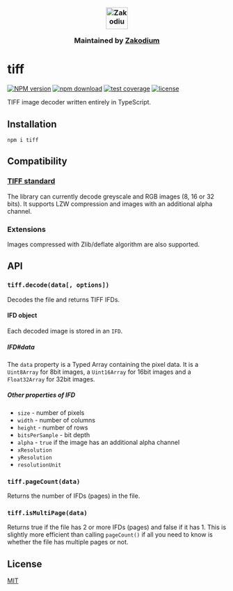 <h3 align="center">
  <a href="https://www.zakodium.com">
    <img src="https://www.zakodium.com/brand/zakodium-logo-white.svg" width="50" alt="Zakodium logo" />
  </a>
  <p>
    Maintained by <a href="https://www.zakodium.com">Zakodium</a>
  </p>
</h3>

# tiff

[![NPM version][npm-image]][npm-url]
[![npm download][download-image]][download-url]
[![test coverage][codecov-image]][codecov-url]
[![license][license-image]][license-url]

TIFF image decoder written entirely in TypeScript.

## Installation

```console
npm i tiff
```

## Compatibility

### [TIFF standard](./TIFF6.pdf)

The library can currently decode greyscale and RGB images (8, 16 or 32 bits).
It supports LZW compression and images with an additional alpha channel.

### Extensions

Images compressed with Zlib/deflate algorithm are also supported.

## API

### `tiff.decode(data[, options])`

Decodes the file and returns TIFF IFDs.

#### IFD object

Each decoded image is stored in an `IFD`.

##### IFD#data

The `data` property is a Typed Array containing the pixel data. It is a
`Uint8Array` for 8bit images, a `Uint16Array` for 16bit images and a
`Float32Array` for 32bit images.

##### Other properties of IFD

- `size` - number of pixels
- `width` - number of columns
- `height` - number of rows
- `bitsPerSample` - bit depth
- `alpha` - `true` if the image has an additional alpha channel
- `xResolution`
- `yResolution`
- `resolutionUnit`

### `tiff.pageCount(data)`

Returns the number of IFDs (pages) in the file.

### `tiff.isMultiPage(data)`

Returns true if the file has 2 or more IFDs (pages) and false if it has 1.
This is slightly more efficient than calling `pageCount()` if all you need to
know is whether the file has multiple pages or not.

## License

[MIT](./LICENSE)

[npm-image]: https://img.shields.io/npm/v/tiff.svg
[npm-url]: https://www.npmjs.com/package/tiff
[download-image]: https://img.shields.io/npm/dm/tiff.svg
[download-url]: https://www.npmjs.com/package/tiff
[codecov-image]: https://img.shields.io/codecov/c/github/image-js/tiff.svg
[codecov-url]: https://app.codecov.io/gh/image-js/tiff
[license-image]: https://img.shields.io/npm/l/tiff.svg
[license-url]: https://github.com/image-js/tiff/blob/main/LICENSE
